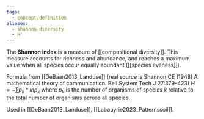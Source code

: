 ```yaml
---
tags:
  - concept/definition
aliases:
  - shannon diversity
  - H'
---
```

The **Shannon index** is a measure of [[compositional diversity]]. This measure accounts for richness and abundance, and reaches a maximum value when all species occur equally abundant ([[species eveness]]).

Formula from [[DeBaan2013_Landuse]] (real source is Shannon CE (1948) A mathematical theory of communication. Bell System Tech J 27:379–423)
$H = - \sum{p_k*ln p_k}$ 
where $p_k$ is the number of organisms of species $k$ relative to the total number of organisms across all species.

Used  in [[DeBaan2013_Landuse]], [[Labouyrie2023_Patternssoil]].